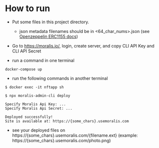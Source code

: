 # How to run
* Put some files in this project directory.
  * json metadata filenames should be in <64_char_nums>.json (see [Openzeppelin ERC1155 docs](https://docs.openzeppelin.com/contracts/3.x/erc1155))

* Go to https://moralis.io/, login, create server, and copy CLI API Key and CLI API Secret

* run a command in one terminal
```
docker-compose up
```

* run the following commands in another terminal
```
$ docker exec -it nftapp sh

$ npx moralis-admin-cli deploy

Specify Moralis Api Key: ...
Specify Moralis Api Secret: ...

Deployed successfully!
Site is available at: https://{some_chars}.usemoralis.com

```

* see your deployed files on https://{some_chars}.usemoralis.com/{filename.ext} (example: https://{some_chars}.usemoralis.com/photo.png)